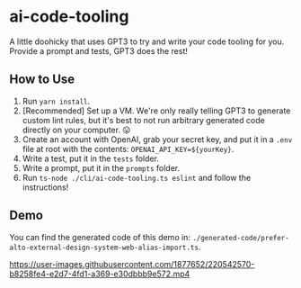 # ai-code-tooling
A little doohicky that uses GPT3 to try and write your code tooling for you. Provide a prompt and tests, GPT3 does the rest!

## How to Use
1. Run `yarn install`.
2. [Recommended] Set up a VM. We're only really telling GPT3 to generate custom lint rules, but it's best to not run arbitrary generated code directly on your computer. 😛
3. Create an account with OpenAI, grab your secret key, and put it in a `.env` file at root with the contents: `OPENAI_API_KEY=${yourKey}`.
3. Write a test, put it in the `tests` folder.
4. Write a prompt, put it in the `prompts` folder.
5. Run `ts-node ./cli/ai-code-tooling.ts eslint` and follow the instructions!

## Demo
You can find the generated code of this demo in: `./generated-code/prefer-alto-external-design-system-web-alias-import.ts`.

https://user-images.githubusercontent.com/1877652/220542570-b8258fe4-e2d7-4fd1-a369-e30dbbb9e572.mp4

